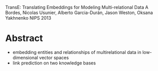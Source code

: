 TransE: Translating Embeddings for Modeling Multi-relational Data
A Bordes, Nicolas Usunier, Alberto Garcia-Durán, Jason Weston, Oksana Yakhnenko
NIPS 2013

# Abstract

* embedding entities and relationships of multirelational data in
  low-dimensional vector spaces
* link prediction on two knowledge bases
